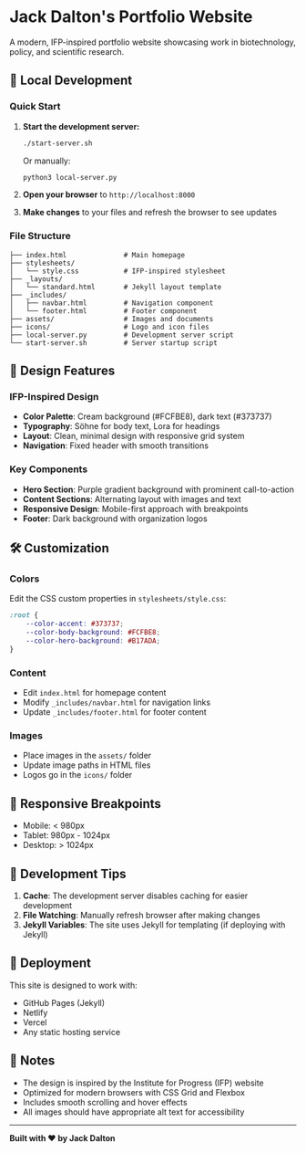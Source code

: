 # Jack Dalton's Portfolio Website

A modern, IFP-inspired portfolio website showcasing work in biotechnology, policy, and scientific research.

## 🚀 Local Development

### Quick Start

1. **Start the development server:**
   ```bash
   ./start-server.sh
   ```
   
   Or manually:
   ```bash
   python3 local-server.py
   ```

2. **Open your browser** to `http://localhost:8000`

3. **Make changes** to your files and refresh the browser to see updates

### File Structure

```
├── index.html              # Main homepage
├── stylesheets/
│   └── style.css           # IFP-inspired stylesheet
├── _layouts/
│   └── standard.html       # Jekyll layout template
├── _includes/
│   ├── navbar.html         # Navigation component
│   └── footer.html         # Footer component
├── assets/                 # Images and documents
├── icons/                  # Logo and icon files
├── local-server.py         # Development server script
└── start-server.sh         # Server startup script
```

## 🎨 Design Features

### IFP-Inspired Design
- **Color Palette**: Cream background (#FCFBE8), dark text (#373737)
- **Typography**: Söhne for body text, Lora for headings
- **Layout**: Clean, minimal design with responsive grid system
- **Navigation**: Fixed header with smooth transitions

### Key Components
- **Hero Section**: Purple gradient background with prominent call-to-action
- **Content Sections**: Alternating layout with images and text
- **Responsive Design**: Mobile-first approach with breakpoints
- **Footer**: Dark background with organization logos

## 🛠 Customization

### Colors
Edit the CSS custom properties in `stylesheets/style.css`:
```css
:root {
    --color-accent: #373737;
    --color-body-background: #FCFBE8;
    --color-hero-background: #B17ADA;
}
```

### Content
- Edit `index.html` for homepage content
- Modify `_includes/navbar.html` for navigation links
- Update `_includes/footer.html` for footer content

### Images
- Place images in the `assets/` folder
- Update image paths in HTML files
- Logos go in the `icons/` folder

## 📱 Responsive Breakpoints

- Mobile: < 980px
- Tablet: 980px - 1024px  
- Desktop: > 1024px

## 🔧 Development Tips

1. **Cache**: The development server disables caching for easier development
2. **File Watching**: Manually refresh browser after making changes
3. **Jekyll Variables**: The site uses Jekyll for templating (if deploying with Jekyll)

## 🚀 Deployment

This site is designed to work with:
- GitHub Pages (Jekyll)
- Netlify
- Vercel
- Any static hosting service

## 📝 Notes

- The design is inspired by the Institute for Progress (IFP) website
- Optimized for modern browsers with CSS Grid and Flexbox
- Includes smooth scrolling and hover effects
- All images should have appropriate alt text for accessibility

---

**Built with ❤️ by Jack Dalton**
